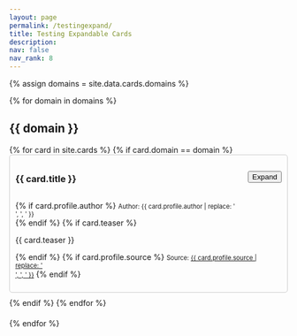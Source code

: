 ```yaml
---
layout: page
permalink: /testingexpand/
title: Testing Expandable Cards 
description: 
nav: false
nav_rank: 8
---
```


{% assign domains = site.data.cards.domains %}

{% for domain in domains %}
  <h2>{{ domain }}</h2>
  <div class="card-container">
    {% for card in site.cards %}
      {% if card.domain == domain %}
        <div class="card">
          <div class="card-header">
            <h3 class="card-title">{{ card.title }}</h3>
            <button class="toggle-button">Expand</button>
          </div>
          <div class="card-content">
            <p>
              {% if card.profile.author %}
                <small class="test-muted">Author: {{ card.profile.author | replace: '<br />', ', ' }}</small><br>
              {% endif %}
              {% if card.teaser %}
                <p>{{ card.teaser }}</p>
              {% endif %}
              {% if card.profile.source %}
                <small class="test-muted"><i class="fas fa-link"></i> Source: <a href="{{ card.profile.source }}">{{ card.profile.source | replace: '<br />', ', ' }}</a></small>
              {% endif %}
            </p>
            <!-- Expanded content (replace iframe with Markdown content) -->
            <div class="card-content" style="display: none;">
              {{ card.content }}
            </div>
          </div>
        </div>
      {% endif %}
    {% endfor %}
  </div>
{% endfor %}

<script>
  document.addEventListener('DOMContentLoaded', function() {
    const toggleButtons = document.querySelectorAll('.toggle-button');

    toggleButtons.forEach(button => {
      button.addEventListener('click', () => {
        const cardContent = button.closest('.card').querySelector('.card-body');
        cardContent.classList.toggle('expanded');
        button.textContent = cardContent.classList.contains('expanded') ? 'Collapse' : 'Expand';
      });
    });
  });
</script>

<style>
  .card-container {
    margin-bottom: 20px;
  }

  .card {
    margin-bottom: 10px;
    border: 1px solid #ccc;
    border-radius: 5px;
    padding: 10px;
  }

  .card-header {
    display: flex;
    justify-content: space-between;
    align-items: center;
    margin-bottom: 10px;
  }

  .card-content .test-muted {
    font-size: 0.8em;
    margin-bottom: 5px;
  }

  .expanded-content {
    margin-top: 10px;
  }
</style>
